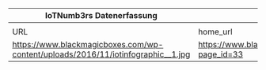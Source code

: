 |IoTNumb3rs Datenerfassung|||||||||||
| ---- | ---- | ---- | ---- | ---- | ---- | ---- | ---- | ---- | ---- | ---- |
||||||||||||
|URL|home_url|filename|device_class|device_count|market_class|market_volume|prognosis_year|publication_year|authorship_class|Dropbox folder|
|https://www.blackmagicboxes.com/wp-content/uploads/2016/11/iotinfographic__1.jpg|https://www.blackmagicboxes.com/?page_id=33|file2_file1_4b331b54e203f2008aaede7e1352fb00.jpg||||||||marielledemuth/20181118-1200|
